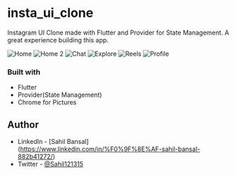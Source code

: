 # insta_ui_clone

Instagram UI Clone made with Flutter and Provider for State Management. A great experience building this app. 

![Home](https://github.com/Sahilb315/Insta-UI-Clone/assets/132160241/2e761927-b535-463f-8f01-98829e15f1a1)
![Home 2](https://github.com/Sahilb315/Insta-UI-Clone/assets/132160241/d1867374-ac64-4b16-9f51-6cea18e152f6)
![Chat](https://github.com/Sahilb315/Insta-UI-Clone/assets/132160241/c7c9a900-d82c-4177-bf6c-ae95b6945a8d)
![Explore](https://github.com/Sahilb315/Insta-UI-Clone/assets/132160241/48c43698-e5ce-406e-8a69-4d2d5a1fdaaf)
![Reels](https://github.com/Sahilb315/Insta-UI-Clone/assets/132160241/5d066ca0-16e4-447d-a27f-848f191505bd)
![Profile](https://github.com/Sahilb315/Insta-UI-Clone/assets/132160241/a5b0d2a7-0639-4b70-bb9f-ab87953feb35)

### Built with
- Flutter
- Provider(State Management)
- Chrome for Pictures

## Author
- LinkedIn - [Sahil Bansal] (https://www.linkedin.com/in/%F0%9F%8E%AF-sahil-bansal-882b41272/)
- Twitter - [@Sahil121315](https://x.com/Sahil121315?t=91yHYBDE2vjBnehGdAjZ0Q&s=09)
